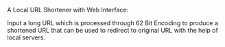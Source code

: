 A Local URL Shortener with Web Interface:

Input a long URL which is processed through 62 Bit Encoding to produce a shortened URL that can be used to redirect to original URL with the help of local servers.
